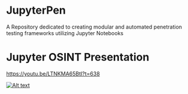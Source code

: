 # JupyterPen
A Repository dedicated to creating modular and automated penetration testing frameworks utilizing Jupyter Notebooks

# Jupyter OSINT Presentation
https://youtu.be/LTNKMA65BtI?t=638

[![Alt text](https://youtu.be/LTNKMA65BtI?t=638/0.jpg)](https://youtu.be/LTNKMA65BtI?t=638)
